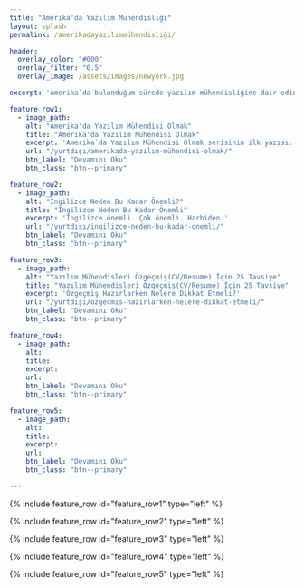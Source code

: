 ```yaml
---
title: "Amerika'da Yazılım Mühendisliği"
layout: splash
permalink: /amerikadayazılımmühendisliği/

header:
  overlay_color: "#000"
  overlay_filter: "0.5"
  overlay_image: /assets/images/newyork.jpg

excerpt: 'Amerika`da bulunduğum sürede yazılım mühendisliğine dair edindiğim tecrübelerimi paylaştığım yazı serisi.'

feature_row1:
  - image_path:
    alt: "Amerika'da Yazılım Mühendisi Olmak"
    title: "Amerika'da Yazılım Mühendisi Olmak"
    excerpt: 'Amerika`da Yazılım Mühendisi Olmak serisinin ilk yazısı.'
    url: "/yurtdışı/amerikada-yazılım-mühendisi-olmak/"
    btn_label: "Devamını Oku"
    btn_class: "btn--primary"

feature_row2:
  - image_path:
    alt: "İngilizce Neden Bu Kadar Önemli?"
    title: "İngilizce Neden Bu Kadar Önemli"
    excerpt: 'İngilizce önemli. Çok önemli. Harbiden.'
    url: "/yurtdışı/ingilizce-neden-bu-kadar-onemli/"
    btn_label: "Devamını Oku"
    btn_class: "btn--primary"

feature_row3:
  - image_path:
    alt: "Yazılım Mühendisleri Özgeçmiş(CV/Resume) İçin 25 Tavsiye"
    title: "Yazılım Mühendisleri Özgeçmiş(CV/Resume) İçin 25 Tavsiye"
    excerpt: 'Özgeçmiş Hazırlarken Nelere Dikkat Etmeli?'
    url: "/yurtdışı/ozgecmis-hazirlarken-nelere-dikkat-etmeli/"
    btn_label: "Devamını Oku"
    btn_class: "btn--primary"

feature_row4:
  - image_path:
    alt:
    title:
    excerpt:
    url:
    btn_label: "Devamını Oku"
    btn_class: "btn--primary"

feature_row5:
  - image_path:
    alt:
    title:
    excerpt:
    url:
    btn_label: "Devamını Oku"
    btn_class: "btn--primary"

---
```


{% include feature_row id="feature_row1" type="left" %}

{% include feature_row id="feature_row2" type="left" %}

{% include feature_row id="feature_row3" type="left" %}

{% include feature_row id="feature_row4" type="left" %}

{% include feature_row id="feature_row5" type="left" %}
